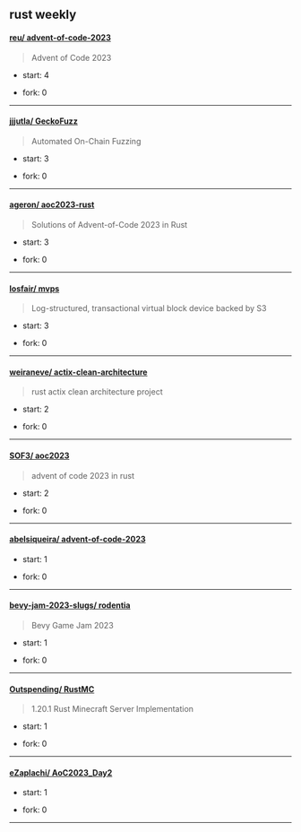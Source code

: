 ## rust weekly

#### [reu/ advent-of-code-2023](https://github.com/reu/advent-of-code-2023)
>  Advent of Code 2023
+ start: 4
+ fork: 0
---
#### [jjjutla/ GeckoFuzz](https://github.com/jjjutla/GeckoFuzz)
>  Automated On-Chain Fuzzing
+ start: 3
+ fork: 0
---
#### [ageron/ aoc2023-rust](https://github.com/ageron/aoc2023-rust)
>  Solutions of Advent-of-Code 2023 in Rust
+ start: 3
+ fork: 0
---
#### [losfair/ mvps](https://github.com/losfair/mvps)
>  Log-structured, transactional virtual block device backed by S3
+ start: 3
+ fork: 0
---
#### [weiraneve/ actix-clean-architecture](https://github.com/weiraneve/actix-clean-architecture)
>  rust actix clean architecture project
+ start: 2
+ fork: 0
---
#### [SOF3/ aoc2023](https://github.com/SOF3/aoc2023)
>  advent of code 2023 in rust
+ start: 2
+ fork: 0
---
#### [abelsiqueira/ advent-of-code-2023](https://github.com/abelsiqueira/advent-of-code-2023)
>  
+ start: 1
+ fork: 0
---
#### [bevy-jam-2023-slugs/ rodentia](https://github.com/bevy-jam-2023-slugs/rodentia)
>  Bevy Game Jam 2023
+ start: 1
+ fork: 0
---
#### [Outspending/ RustMC](https://github.com/Outspending/RustMC)
>  1.20.1 Rust Minecraft Server Implementation
+ start: 1
+ fork: 0
---
#### [eZaplachi/ AoC2023_Day2](https://github.com/eZaplachi/AoC2023_Day2)
>  
+ start: 1
+ fork: 0
---